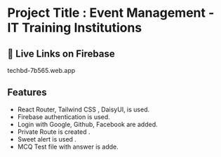# Project Title : Event Management - IT Training Institutions


## 🔗 Live Links on Firebase
techbd-7b565.web.app


## Features

- React Router, Tailwind CSS , DaisyUI, is used. 
- Firebase authentication is used. 
- Login with Google, Github, Facebook are added.
- Private Route is created .
- Sweet alert is used .
- MCQ Test file with answer is adde. 